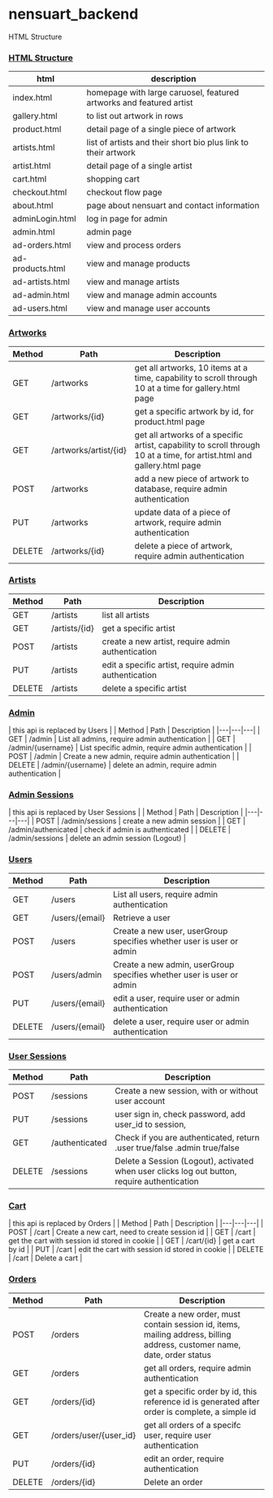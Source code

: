 # nensuart_backend

HTML Structure

### [HTML Structure](#HTMLstructure)
| html | description |
|---|---|
| index.html | homepage with large caruosel, featured artworks and featured artist |
| gallery.html | to list out artwork in rows |
| product.html | detail page of a single piece of artwork |
| artists.html | list of artists and their short bio plus link to their artwork |
| artist.html | detail page of a single artist |
| cart.html | shopping cart |
| checkout.html | checkout flow page |
| about.html | page about nensuart and contact information |
| adminLogin.html | log in page for admin |
| admin.html | admin page |
| ad-orders.html | view and process orders |
| ad-products.html | view and manage products |
| ad-artists.html | view and manage artists |
| ad-admin.html | view and manage admin accounts |
| ad-users.html | view and manage user accounts |

### [Artworks](#artwork)
| Method | Path | Description |
|---|---|---|
| GET | /artworks | get all artworks, 10 items at a time, capability to scroll through 10 at a time for gallery.html page |
| GET | /artworks/{id} | get a specific artwork by id, for product.html page |
| GET | /artworks/artist/{id} | get all artworks of a specific artist, capability to scroll through 10 at a time, for artist.html and gallery.html page |
| POST | /artworks | add a new piece of artwork to database, require admin authentication |
| PUT | /artworks | update data of a piece of artwork, require admin authentication |
| DELETE | /artworks/{id} | delete a piece of artwork, require admin authentication |

### [Artists](#artwork)
| Method | Path | Description |
|---|---|---|
| GET | /artists | list all artists |
| GET | /artists/{id} | get a specific artist |
| POST | /artists | create a new artist, require admin authentication |
| PUT | /artists | edit a specific artist, require admin authentication |
| DELETE | /artists | delete a specific artist |

### [Admin](#admin)
| this api is replaced by Users |
| Method | Path | Description |
|---|---|---|
| GET | /admin | List all admins, require admin authentication |
| GET | /admin/{username} | List specific admin, require admin authentication |
| POST | /admin | Create a new admin, require admin authentication |
| DELETE | /admin/{username} | delete an admin, require admin authentication |

### [Admin Sessions](#adminSessions)
| this api is replaced by User Sessions |
| Method | Path | Description |
|---|---|---|
| POST | /admin/sessions | create a new admin session |
| GET | /admin/authenicated | check if admin is authenticated |
| DELETE | /admin/sessions | delete an admin session (Logout) |

### [Users](#users)
| Method | Path | Description |
|---|---|---|
| GET | /users | List all users, require admin authentication |
| GET | /users/{email} | Retrieve a user |
| POST | /users | Create a new user, userGroup specifies whether user is user or admin |
| POST | /users/admin | Create a new admin, userGroup specifies whether user is user or admin |
| PUT | /users/{email} | edit a user, require user or admin authentication |
| DELETE | /users/{email} | delete a user, require user or admin authentication |

### [User Sessions](#sessions)
| Method | Path | Description |
|---|---|---|
| POST | /sessions | Create a new session, with or without user account|
| PUT | /sessions | user sign in, check password, add user_id to session, |
| GET | /authenticated | Check if you are authenticated, return .user true/false .admin true/false |
| DELETE | /sessions | Delete a Session (Logout), activated when user clicks log out button, require authentication |

### [Cart](#cart)
| this api is replaced by Orders |
| Method | Path | Description |
|---|---|---|
| POST | /cart | Create a new cart, need to create session id |
| GET | /cart | get the cart with session id stored in cookie |
| GET | /cart/{id} | get a cart by id |
| PUT | /cart | edit the cart with session id stored in cookie |
| DELETE | /cart | Delete a cart |

### [Orders](#orders)
| Method | Path | Description |
|---|---|---|
| POST | /orders | Create a new order, must contain session id, items, mailing address, billing address, customer name, date, order status |
| GET | /orders | get all orders, require admin authentication |
| GET | /orders/{id} | get a specific order by id, this reference id is generated after order is complete, a simple id |
| GET | /orders/user/{user_id} | get all orders of a specifc user, require user authentication |
| PUT | /orders/{id} | edit an order, require authentication |
| DELETE | /orders/{id} | Delete an order |